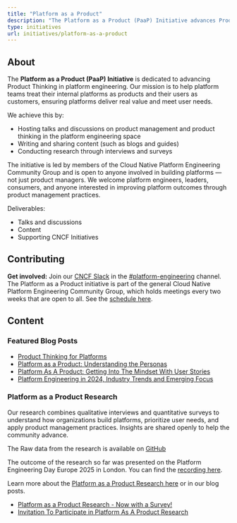 ```yaml
---
title: "Platform as a Product"
description: "The Platform as a Product (PaaP) Initiative advances Product Thinking in platform engineering by treating internal platforms as products and platform users as customers, through research, content, and community discussions."
type: initiatives
url: initiatives/platform-as-a-product
---
```


## About

The **Platform as a Product (PaaP) Initiative** is dedicated to advancing Product Thinking in platform engineering. Our mission is to help platform teams treat their internal platforms as products and their users as customers, ensuring platforms deliver real value and meet user needs.

We achieve this by:

- Hosting talks and discussions on product management and product thinking in the platform engineering space
- Writing and sharing content (such as blogs and guides)
- Conducting research through interviews and surveys

The initiative is led by members of the Cloud Native Platform Engineering Community Group and is open to anyone involved in building platforms — not just product managers. We welcome platform engineers, leaders, consumers, and anyone interested in improving platform outcomes through product management practices.

Deliverables:

- Talks and discussions
- Content
- Supporting CNCF Initiatives

## Contributing

**Get involved:** Join our [CNCF Slack](https://communityinviter.com/apps/cloud-native/cncf) in the [#platform-engineering](https://cloud-native.slack.com/archives/C020RHD43BP) channel. The Platform as a Product initiative is part of the general Cloud Native Platform Engineering Community Group, which holds meetings every two weeks that are open to all. See the [schedule here](../_index.md).

## Content

### Featured Blog Posts

- [Product Thinking for Platforms](../../blog/product-thinking-for-platforms.md)
- [Platform as a Product: Understanding the Personas](../../blog/2025-01-paap-personas/)
- [Platform As A Product: Getting Into The Mindset With User Stories](../../blog/2024-10-30-paap-mindset-user-stories/)
- [Platform Engineering in 2024, Industry Trends and Emerging Focus](../../blog/2024-06-20-platform-engineering-pp/)

### Platform as a Product Research

Our research combines qualitative interviews and quantitative surveys to understand how organizations build platforms, prioritize user needs, and apply product management practices. Insights are shared openly to help the community advance.

The Raw data from the research is available on [GitHub](https://github.com/Cloud-Native-Platform-Engineering/cnpe-community/tree/main/platform-as-a-product)

The outcome of the research so far was presented on the Platform Engineering Day Europe 2025 in London. You can find the [recording here](https://www.youtube.com/watch?v=DoiaHfl9Y7Y).

Learn more about the [Platform as a Product Research here](https://github.com/Cloud-Native-Platform-Engineering/cnpe-community/blob/main/platform-as-a-product/paap-research-guide.md) or in our blog posts.

- [Platform as a Product Research - Now with a Survey!](/blog/call-participation-paap-survey/)
- [Invitation To Participate in Platform As A Product Research](/blog/announce-paap-research/)
